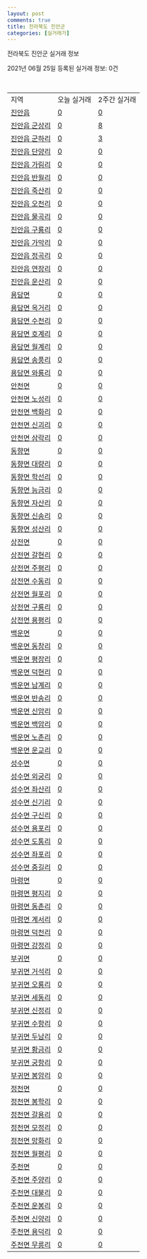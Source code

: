 ```yaml
---
layout: post
comments: true
title: 전라북도 진안군
categories: [실거래가]
---
```


전라북도 진안군 실거래 정보

2021년 06월 25일 등록된 실거래 정보: 0건

<script type="text/javascript">
  google.charts.load('current', {'packages':['corechart']});
  google.charts.setOnLoadCallback(drawChart);

  function drawChart() {
    var data = google.visualization.arrayToDataTable([['거래일', '매매', '전월세', '전매'], ['2021-03', 1, 0, 0], ['2021-04', 3, 0, 0], ['2021-05', 2, 2, 0], ['2021-06', 2, 1, 0]]);

    var options = {
      title: '최근 유형별 거래량 추이',
      legend: { position: 'bottom' }
    };

    var chart = new google.visualization.LineChart(document.getElementById('columnchart_material'));
    chart.draw(data, (options));
  }
</script>

<div id="columnchart_material" style="width: 450px; margin-left: -35px"></div>
<br>
<table class="sortable">
  <tr>
    <td>지역</td>
    <td>오늘 실거래</td>
    <td>2주간 실거래</td>
  </tr>

  
  <tr class="item">
    <td><a href="4572025000.html">진안읍</a></td>
    <td><a href="4572025000.html">0</a></td>
    <td><a href="4572025000.html">0</a></td>
  </tr>
    

  <tr class="item">
    <td><a href="4572025021.html">진안읍 군상리</a></td>
    <td><a href="4572025021.html">0</a></td>
    <td><a href="4572025021.html">8</a></td>
  </tr>
    

  <tr class="item">
    <td><a href="4572025022.html">진안읍 군하리</a></td>
    <td><a href="4572025022.html">0</a></td>
    <td><a href="4572025022.html">3</a></td>
  </tr>
    

  <tr class="item">
    <td><a href="4572025023.html">진안읍 단양리</a></td>
    <td><a href="4572025023.html">0</a></td>
    <td><a href="4572025023.html">0</a></td>
  </tr>
    

  <tr class="item">
    <td><a href="4572025024.html">진안읍 가림리</a></td>
    <td><a href="4572025024.html">0</a></td>
    <td><a href="4572025024.html">0</a></td>
  </tr>
    

  <tr class="item">
    <td><a href="4572025025.html">진안읍 반월리</a></td>
    <td><a href="4572025025.html">0</a></td>
    <td><a href="4572025025.html">0</a></td>
  </tr>
    

  <tr class="item">
    <td><a href="4572025026.html">진안읍 죽산리</a></td>
    <td><a href="4572025026.html">0</a></td>
    <td><a href="4572025026.html">0</a></td>
  </tr>
    

  <tr class="item">
    <td><a href="4572025027.html">진안읍 오천리</a></td>
    <td><a href="4572025027.html">0</a></td>
    <td><a href="4572025027.html">0</a></td>
  </tr>
    

  <tr class="item">
    <td><a href="4572025028.html">진안읍 물곡리</a></td>
    <td><a href="4572025028.html">0</a></td>
    <td><a href="4572025028.html">0</a></td>
  </tr>
    

  <tr class="item">
    <td><a href="4572025029.html">진안읍 구룡리</a></td>
    <td><a href="4572025029.html">0</a></td>
    <td><a href="4572025029.html">0</a></td>
  </tr>
    

  <tr class="item">
    <td><a href="4572025030.html">진안읍 가막리</a></td>
    <td><a href="4572025030.html">0</a></td>
    <td><a href="4572025030.html">0</a></td>
  </tr>
    

  <tr class="item">
    <td><a href="4572025031.html">진안읍 정곡리</a></td>
    <td><a href="4572025031.html">0</a></td>
    <td><a href="4572025031.html">0</a></td>
  </tr>
    

  <tr class="item">
    <td><a href="4572025032.html">진안읍 연장리</a></td>
    <td><a href="4572025032.html">0</a></td>
    <td><a href="4572025032.html">0</a></td>
  </tr>
    

  <tr class="item">
    <td><a href="4572025033.html">진안읍 운산리</a></td>
    <td><a href="4572025033.html">0</a></td>
    <td><a href="4572025033.html">0</a></td>
  </tr>
    

  <tr class="item">
    <td><a href="4572031000.html">용담면</a></td>
    <td><a href="4572031000.html">0</a></td>
    <td><a href="4572031000.html">0</a></td>
  </tr>
    

  <tr class="item">
    <td><a href="4572031021.html">용담면 옥거리</a></td>
    <td><a href="4572031021.html">0</a></td>
    <td><a href="4572031021.html">0</a></td>
  </tr>
    

  <tr class="item">
    <td><a href="4572031022.html">용담면 수천리</a></td>
    <td><a href="4572031022.html">0</a></td>
    <td><a href="4572031022.html">0</a></td>
  </tr>
    

  <tr class="item">
    <td><a href="4572031023.html">용담면 호계리</a></td>
    <td><a href="4572031023.html">0</a></td>
    <td><a href="4572031023.html">0</a></td>
  </tr>
    

  <tr class="item">
    <td><a href="4572031024.html">용담면 월계리</a></td>
    <td><a href="4572031024.html">0</a></td>
    <td><a href="4572031024.html">0</a></td>
  </tr>
    

  <tr class="item">
    <td><a href="4572031025.html">용담면 송풍리</a></td>
    <td><a href="4572031025.html">0</a></td>
    <td><a href="4572031025.html">0</a></td>
  </tr>
    

  <tr class="item">
    <td><a href="4572031026.html">용담면 와룡리</a></td>
    <td><a href="4572031026.html">0</a></td>
    <td><a href="4572031026.html">0</a></td>
  </tr>
    

  <tr class="item">
    <td><a href="4572032000.html">안천면</a></td>
    <td><a href="4572032000.html">0</a></td>
    <td><a href="4572032000.html">0</a></td>
  </tr>
    

  <tr class="item">
    <td><a href="4572032021.html">안천면 노성리</a></td>
    <td><a href="4572032021.html">0</a></td>
    <td><a href="4572032021.html">0</a></td>
  </tr>
    

  <tr class="item">
    <td><a href="4572032022.html">안천면 백화리</a></td>
    <td><a href="4572032022.html">0</a></td>
    <td><a href="4572032022.html">0</a></td>
  </tr>
    

  <tr class="item">
    <td><a href="4572032023.html">안천면 신괴리</a></td>
    <td><a href="4572032023.html">0</a></td>
    <td><a href="4572032023.html">0</a></td>
  </tr>
    

  <tr class="item">
    <td><a href="4572032024.html">안천면 삼락리</a></td>
    <td><a href="4572032024.html">0</a></td>
    <td><a href="4572032024.html">0</a></td>
  </tr>
    

  <tr class="item">
    <td><a href="4572033000.html">동향면</a></td>
    <td><a href="4572033000.html">0</a></td>
    <td><a href="4572033000.html">0</a></td>
  </tr>
    

  <tr class="item">
    <td><a href="4572033021.html">동향면 대량리</a></td>
    <td><a href="4572033021.html">0</a></td>
    <td><a href="4572033021.html">0</a></td>
  </tr>
    

  <tr class="item">
    <td><a href="4572033022.html">동향면 학선리</a></td>
    <td><a href="4572033022.html">0</a></td>
    <td><a href="4572033022.html">0</a></td>
  </tr>
    

  <tr class="item">
    <td><a href="4572033023.html">동향면 능금리</a></td>
    <td><a href="4572033023.html">0</a></td>
    <td><a href="4572033023.html">0</a></td>
  </tr>
    

  <tr class="item">
    <td><a href="4572033024.html">동향면 자산리</a></td>
    <td><a href="4572033024.html">0</a></td>
    <td><a href="4572033024.html">0</a></td>
  </tr>
    

  <tr class="item">
    <td><a href="4572033025.html">동향면 신송리</a></td>
    <td><a href="4572033025.html">0</a></td>
    <td><a href="4572033025.html">0</a></td>
  </tr>
    

  <tr class="item">
    <td><a href="4572033026.html">동향면 성산리</a></td>
    <td><a href="4572033026.html">0</a></td>
    <td><a href="4572033026.html">0</a></td>
  </tr>
    

  <tr class="item">
    <td><a href="4572034000.html">상전면</a></td>
    <td><a href="4572034000.html">0</a></td>
    <td><a href="4572034000.html">0</a></td>
  </tr>
    

  <tr class="item">
    <td><a href="4572034021.html">상전면 갈현리</a></td>
    <td><a href="4572034021.html">0</a></td>
    <td><a href="4572034021.html">0</a></td>
  </tr>
    

  <tr class="item">
    <td><a href="4572034022.html">상전면 주평리</a></td>
    <td><a href="4572034022.html">0</a></td>
    <td><a href="4572034022.html">0</a></td>
  </tr>
    

  <tr class="item">
    <td><a href="4572034023.html">상전면 수동리</a></td>
    <td><a href="4572034023.html">0</a></td>
    <td><a href="4572034023.html">0</a></td>
  </tr>
    

  <tr class="item">
    <td><a href="4572034024.html">상전면 월포리</a></td>
    <td><a href="4572034024.html">0</a></td>
    <td><a href="4572034024.html">0</a></td>
  </tr>
    

  <tr class="item">
    <td><a href="4572034025.html">상전면 구룡리</a></td>
    <td><a href="4572034025.html">0</a></td>
    <td><a href="4572034025.html">0</a></td>
  </tr>
    

  <tr class="item">
    <td><a href="4572034026.html">상전면 용평리</a></td>
    <td><a href="4572034026.html">0</a></td>
    <td><a href="4572034026.html">0</a></td>
  </tr>
    

  <tr class="item">
    <td><a href="4572035000.html">백운면</a></td>
    <td><a href="4572035000.html">0</a></td>
    <td><a href="4572035000.html">0</a></td>
  </tr>
    

  <tr class="item">
    <td><a href="4572035021.html">백운면 동창리</a></td>
    <td><a href="4572035021.html">0</a></td>
    <td><a href="4572035021.html">0</a></td>
  </tr>
    

  <tr class="item">
    <td><a href="4572035022.html">백운면 평장리</a></td>
    <td><a href="4572035022.html">0</a></td>
    <td><a href="4572035022.html">0</a></td>
  </tr>
    

  <tr class="item">
    <td><a href="4572035023.html">백운면 덕현리</a></td>
    <td><a href="4572035023.html">0</a></td>
    <td><a href="4572035023.html">0</a></td>
  </tr>
    

  <tr class="item">
    <td><a href="4572035024.html">백운면 남계리</a></td>
    <td><a href="4572035024.html">0</a></td>
    <td><a href="4572035024.html">0</a></td>
  </tr>
    

  <tr class="item">
    <td><a href="4572035025.html">백운면 반송리</a></td>
    <td><a href="4572035025.html">0</a></td>
    <td><a href="4572035025.html">0</a></td>
  </tr>
    

  <tr class="item">
    <td><a href="4572035026.html">백운면 신암리</a></td>
    <td><a href="4572035026.html">0</a></td>
    <td><a href="4572035026.html">0</a></td>
  </tr>
    

  <tr class="item">
    <td><a href="4572035027.html">백운면 백암리</a></td>
    <td><a href="4572035027.html">0</a></td>
    <td><a href="4572035027.html">0</a></td>
  </tr>
    

  <tr class="item">
    <td><a href="4572035028.html">백운면 노촌리</a></td>
    <td><a href="4572035028.html">0</a></td>
    <td><a href="4572035028.html">0</a></td>
  </tr>
    

  <tr class="item">
    <td><a href="4572035029.html">백운면 운교리</a></td>
    <td><a href="4572035029.html">0</a></td>
    <td><a href="4572035029.html">0</a></td>
  </tr>
    

  <tr class="item">
    <td><a href="4572036000.html">성수면</a></td>
    <td><a href="4572036000.html">0</a></td>
    <td><a href="4572036000.html">0</a></td>
  </tr>
    

  <tr class="item">
    <td><a href="4572036021.html">성수면 외궁리</a></td>
    <td><a href="4572036021.html">0</a></td>
    <td><a href="4572036021.html">0</a></td>
  </tr>
    

  <tr class="item">
    <td><a href="4572036022.html">성수면 좌산리</a></td>
    <td><a href="4572036022.html">0</a></td>
    <td><a href="4572036022.html">0</a></td>
  </tr>
    

  <tr class="item">
    <td><a href="4572036023.html">성수면 신기리</a></td>
    <td><a href="4572036023.html">0</a></td>
    <td><a href="4572036023.html">0</a></td>
  </tr>
    

  <tr class="item">
    <td><a href="4572036024.html">성수면 구신리</a></td>
    <td><a href="4572036024.html">0</a></td>
    <td><a href="4572036024.html">0</a></td>
  </tr>
    

  <tr class="item">
    <td><a href="4572036025.html">성수면 용포리</a></td>
    <td><a href="4572036025.html">0</a></td>
    <td><a href="4572036025.html">0</a></td>
  </tr>
    

  <tr class="item">
    <td><a href="4572036026.html">성수면 도통리</a></td>
    <td><a href="4572036026.html">0</a></td>
    <td><a href="4572036026.html">0</a></td>
  </tr>
    

  <tr class="item">
    <td><a href="4572036027.html">성수면 좌포리</a></td>
    <td><a href="4572036027.html">0</a></td>
    <td><a href="4572036027.html">0</a></td>
  </tr>
    

  <tr class="item">
    <td><a href="4572036028.html">성수면 중길리</a></td>
    <td><a href="4572036028.html">0</a></td>
    <td><a href="4572036028.html">0</a></td>
  </tr>
    

  <tr class="item">
    <td><a href="4572037000.html">마령면</a></td>
    <td><a href="4572037000.html">0</a></td>
    <td><a href="4572037000.html">0</a></td>
  </tr>
    

  <tr class="item">
    <td><a href="4572037021.html">마령면 평지리</a></td>
    <td><a href="4572037021.html">0</a></td>
    <td><a href="4572037021.html">0</a></td>
  </tr>
    

  <tr class="item">
    <td><a href="4572037022.html">마령면 동촌리</a></td>
    <td><a href="4572037022.html">0</a></td>
    <td><a href="4572037022.html">0</a></td>
  </tr>
    

  <tr class="item">
    <td><a href="4572037023.html">마령면 계서리</a></td>
    <td><a href="4572037023.html">0</a></td>
    <td><a href="4572037023.html">0</a></td>
  </tr>
    

  <tr class="item">
    <td><a href="4572037024.html">마령면 덕천리</a></td>
    <td><a href="4572037024.html">0</a></td>
    <td><a href="4572037024.html">0</a></td>
  </tr>
    

  <tr class="item">
    <td><a href="4572037025.html">마령면 강정리</a></td>
    <td><a href="4572037025.html">0</a></td>
    <td><a href="4572037025.html">0</a></td>
  </tr>
    

  <tr class="item">
    <td><a href="4572038000.html">부귀면</a></td>
    <td><a href="4572038000.html">0</a></td>
    <td><a href="4572038000.html">0</a></td>
  </tr>
    

  <tr class="item">
    <td><a href="4572038021.html">부귀면 거석리</a></td>
    <td><a href="4572038021.html">0</a></td>
    <td><a href="4572038021.html">0</a></td>
  </tr>
    

  <tr class="item">
    <td><a href="4572038022.html">부귀면 오룡리</a></td>
    <td><a href="4572038022.html">0</a></td>
    <td><a href="4572038022.html">0</a></td>
  </tr>
    

  <tr class="item">
    <td><a href="4572038023.html">부귀면 세동리</a></td>
    <td><a href="4572038023.html">0</a></td>
    <td><a href="4572038023.html">0</a></td>
  </tr>
    

  <tr class="item">
    <td><a href="4572038024.html">부귀면 신정리</a></td>
    <td><a href="4572038024.html">0</a></td>
    <td><a href="4572038024.html">0</a></td>
  </tr>
    

  <tr class="item">
    <td><a href="4572038025.html">부귀면 수항리</a></td>
    <td><a href="4572038025.html">0</a></td>
    <td><a href="4572038025.html">0</a></td>
  </tr>
    

  <tr class="item">
    <td><a href="4572038026.html">부귀면 두남리</a></td>
    <td><a href="4572038026.html">0</a></td>
    <td><a href="4572038026.html">0</a></td>
  </tr>
    

  <tr class="item">
    <td><a href="4572038027.html">부귀면 황금리</a></td>
    <td><a href="4572038027.html">0</a></td>
    <td><a href="4572038027.html">0</a></td>
  </tr>
    

  <tr class="item">
    <td><a href="4572038028.html">부귀면 궁항리</a></td>
    <td><a href="4572038028.html">0</a></td>
    <td><a href="4572038028.html">0</a></td>
  </tr>
    

  <tr class="item">
    <td><a href="4572038029.html">부귀면 봉암리</a></td>
    <td><a href="4572038029.html">0</a></td>
    <td><a href="4572038029.html">0</a></td>
  </tr>
    

  <tr class="item">
    <td><a href="4572039000.html">정천면</a></td>
    <td><a href="4572039000.html">0</a></td>
    <td><a href="4572039000.html">0</a></td>
  </tr>
    

  <tr class="item">
    <td><a href="4572039021.html">정천면 봉학리</a></td>
    <td><a href="4572039021.html">0</a></td>
    <td><a href="4572039021.html">0</a></td>
  </tr>
    

  <tr class="item">
    <td><a href="4572039022.html">정천면 갈용리</a></td>
    <td><a href="4572039022.html">0</a></td>
    <td><a href="4572039022.html">0</a></td>
  </tr>
    

  <tr class="item">
    <td><a href="4572039023.html">정천면 모정리</a></td>
    <td><a href="4572039023.html">0</a></td>
    <td><a href="4572039023.html">0</a></td>
  </tr>
    

  <tr class="item">
    <td><a href="4572039024.html">정천면 망화리</a></td>
    <td><a href="4572039024.html">0</a></td>
    <td><a href="4572039024.html">0</a></td>
  </tr>
    

  <tr class="item">
    <td><a href="4572039025.html">정천면 월평리</a></td>
    <td><a href="4572039025.html">0</a></td>
    <td><a href="4572039025.html">0</a></td>
  </tr>
    

  <tr class="item">
    <td><a href="4572040000.html">주천면</a></td>
    <td><a href="4572040000.html">0</a></td>
    <td><a href="4572040000.html">0</a></td>
  </tr>
    

  <tr class="item">
    <td><a href="4572040021.html">주천면 주양리</a></td>
    <td><a href="4572040021.html">0</a></td>
    <td><a href="4572040021.html">0</a></td>
  </tr>
    

  <tr class="item">
    <td><a href="4572040022.html">주천면 대불리</a></td>
    <td><a href="4572040022.html">0</a></td>
    <td><a href="4572040022.html">0</a></td>
  </tr>
    

  <tr class="item">
    <td><a href="4572040023.html">주천면 운봉리</a></td>
    <td><a href="4572040023.html">0</a></td>
    <td><a href="4572040023.html">0</a></td>
  </tr>
    

  <tr class="item">
    <td><a href="4572040024.html">주천면 신양리</a></td>
    <td><a href="4572040024.html">0</a></td>
    <td><a href="4572040024.html">0</a></td>
  </tr>
    

  <tr class="item">
    <td><a href="4572040025.html">주천면 용덕리</a></td>
    <td><a href="4572040025.html">0</a></td>
    <td><a href="4572040025.html">0</a></td>
  </tr>
    

  <tr class="item">
    <td><a href="4572040026.html">주천면 무릉리</a></td>
    <td><a href="4572040026.html">0</a></td>
    <td><a href="4572040026.html">0</a></td>
  </tr>
    


</table>


    